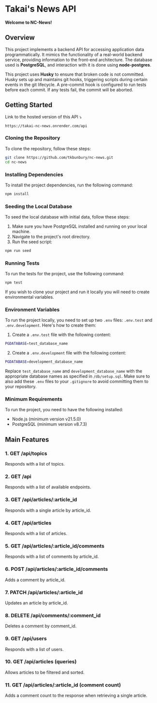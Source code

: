 # Takai's News API



 **Welcome to NC-News!**


## Overview

This project implements a backend API for accessing application data programmatically. It mimics the functionality of a real-world backend service, providing information to the front-end architecture. The database used is __PostgreSQL__, and interaction with it is done using __node-postgres__.

This project uses __Husky__ to ensure that broken code is not committed. Husky sets up and maintains git hooks, triggering scripts during certain events in the git lifecycle. A pre-commit hook is configured to run tests before each commit. If any tests fail, the commit will be aborted.

## Getting Started

Link to the hosted version of this API ⤵️

    https://takai-nc-news.onrender.com/api


### Cloning the Repository

To clone the repository, follow these steps:

```bash
git clone https://github.com/tkbunbury/nc-news.git
cd nc-news
```

### Installing Dependencies

To install the project dependencies, run the following command:

```bash
npm install
```

### Seeding the Local Database

To seed the local database with initial data, follow these steps:

1. Make sure you have PostgreSQL installed and running on your local machine.
2. Navigate to the project's root directory.
3. Run the seed script:

```bash
npm run seed
```

### Running Tests

To run the tests for the project, use the following command:

```bash
npm test
```

If you wish to clone your project and run it locally you will need to create environmental variables.



### Environment Variables

To run the project locally, you need to set up two `.env` files: `.env.test` and `.env.development`. Here's how to create them:

1. Create a `.env.test` file with the following content:


```bash
PGDATABASE=test_database_name
```

2. Create a `.env.development` file with the following content:



```bash
PGDATABASE=development_database_name     
```


Replace `test_database_name` and `development_database_name` with the appropriate database names as specified in `/db/setup.sql`. Make sure to also add these `.env` files to your `.gitignore` to avoid committing them to your repository.

### Minimum Requirements

To run the project, you need to have the following installed:

- Node.js (minimum version v21.5.0)
- PostgreSQL (minimum version v8.7.3)


## Main Features

### 1. GET /api/topics
Responds with a list of topics.

### 2. GET /api
Responds with a list of available endpoints.

### 3. GET /api/articles/:article_id
Responds with a single article by article_id.

### 4. GET /api/articles
Responds with a list of articles.

### 5. GET /api/articles/:article_id/comments
Responds with a list of comments by article_id.

### 6. POST /api/articles/:article_id/comments
Adds a comment by article_id.

### 7. PATCH /api/articles/:article_id
Updates an article by article_id.

### 8. DELETE /api/comments/:comment_id
Deletes a comment by comment_id.

### 9. GET /api/users
Responds with a list of users.

### 10. GET /api/articles (queries)
Allows articles to be filtered and sorted.

### 11. GET /api/articles/:article_id (comment count)
Adds a comment count to the response when retrieving a single article.


